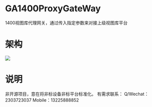 # GA1400ProxyGateWay
1400视图库代理网关，通过传入指定参数来对接上级视图库平台
# 架构
![](https://github.com/tsingeye/GA1400ProxyGateway/blob/master/arch.png)
# 说明
非开源项目，意在将非标设备非标平台标准化。 
有需求联系： 
Q/Wechat： 2303723037
Mobile：13225888852 
